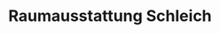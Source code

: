 ---
title: "Raumausstattung Schleich"
url: /meckesheim/raumausstattung-schleich/
shop: Raumausstattung
---